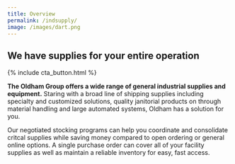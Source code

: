 ```yaml
---
title: Overview
permalink: /indsupply/
image: /images/dart.png
---
```

## We have supplies for your entire operation
{% include cta_button.html %}
<!-- split -->
**The Oldham Group offers a wide range of general industrial supplies and equipment.** Staring with a broad line of shipping supplies including specialty and customized solutions, quality janitorial products on through material handling and large automated systems, Oldham has a solution for you.

Our negotiated stocking programs can help you coordinate and consolidate critcal supplies while saving money compared to open ordering or general online options. A single purchase order can cover all of your facility supplies as well as maintain a reliable inventory for easy, fast access.
